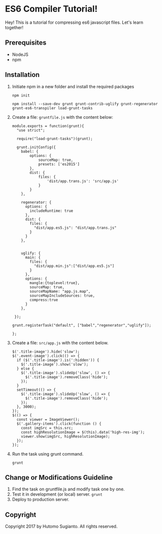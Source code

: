 # ES6 Compiler Tutorial!
Hey! This is a tutorial for compressing es6 javascript files. Let's learn together! 


## Prerequisites
- NodeJS
- npm

## Installation

1. Initiate npm in a new folder and install the required packages
	```
    npm init

	npm install --save-dev grunt grunt-contrib-uglify grunt-regenerator grunt-es6-transpiler load-grunt-tasks
    ```
	
    
2. Create a file: ```gruntfile.js``` with the content below:
	```
	module.exports = function(grunt){
      "use strict";
    
      require("load-grunt-tasks")(grunt);
    
      grunt.initConfig({
        babel: {
            options: {
                sourceMap: true,
                presets: ['es2015']
            },
            dist: {
                files: {
                    'dist/app.trans.js': 'src/app.js'
                }
            }
        },
    
        regenerator: {
          options: {
            includeRuntime: true
          },
          dist: {
            files: {
              "dist/app.es5.js": "dist/app.trans.js"
            }
          }
        },


        uglify: {
          main: {
            files: {
              "dist/app.min.js":["dist/app.es5.js"]
            }
          },
          options: {
            mangle:{toplevel:true},
            sourceMap: true,
            sourceMapName: "app.js.map",
            sourceMapIncludeSources: true,
            compress:true
          }
        },

     });
     
    grunt.registerTask("default", ["babel","regenerator","uglify"]);
    
    };
	```

3. Create a file: ```src/app.js``` with the content below.
    ```
    $('.title-image').hide('slow');
    $('.event-image').click(() => {
      if ($('.title-image').is(':hidden')) {
        $('.title-image').show('slow');
      } else {
        $('.title-image').slideUp('slow', () => {
          $('.title-image').removeClass('hide');
        });
      }
      setTimeout(() => {
        $('.title-image').slideUp('slow', () => {
          $('.title-image').removeClass('hide');
        });
      }, 3000);
    });
    $(() => {
      const viewer = ImageViewer();
      $('.gallery-items').click(function () {
        const imgSrc = this.src;
        const highResolutionImage = $(this).data('high-res-img');
        viewer.show(imgSrc, highResolutionImage);
      });
    });
    ```
4. Run the task using grunt command.
    ```
    grunt
    ```

## Change or Modifications Guideline

1. Find the task on gruntfile.js and modify task one by one.
2. Test it in development (or local) server.
    ```grunt```
3. Deploy to production server.


## Copyright

Copyright 2017 by Hutomo Sugianto. All rights reserved.